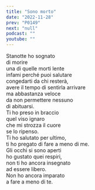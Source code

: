 ```yaml
---
title: "Sono morto"
date: "2022-11-28"
prev: "P0149"
next: "null"
podcast: ""
youtube: ""
---
```


Stanotte ho sognato  
di morire  
una di quelle morti lente  
infami perché puoi salutare  
congedarti da chi resterà,  
avere il tempo di sentirla arrivare  
ma abbastanza veloce  
da non permettere nessuno  
di abituarsi.  
Ti ho preso in braccio  
quel viso ignaro  
che mi strozza il cuore  
se lo ripenso.  
Ti ho salutato per ultimo,  
ti ho pregato di fare a meno di me.  
Gli occhi si sono aperti  
ho gustato quei respiri,  
non ti ho ancora insegnato  
ad essere libero.  
Non ho ancora imparato  
a fare a meno di te.
